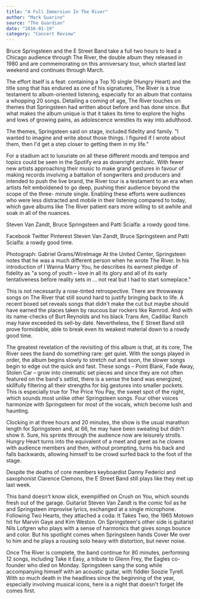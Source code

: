 ```yaml
---
title: "A Full Immersion In The River"
author: "Mark Guarino"
source: "The Guardian"
date: "2016-01-19"
category: "Concert Review"
---
```


Bruce Springsteen and the E Street Band take a full two hours to lead a Chicago audience through The River, the double album they released in 1980 and are commemorating on this anniversary tour, which started last weekend and continues through March.

The effort itself is a feat: containing a Top 10 single (Hungry Heart) and the title song that has endured as one of his signatures, The River is a true testament to album-oriented listening, especially for an album that contains a whopping 20 songs. Detailing a coming of age, The River touches on themes that Springsteen had written about before and has done since. But what makes the album unique is that it takes its time to explore the highs and lows of growing pains, as adolescence wrestles its way into adulthood.

The themes, Springsteen said on stage, included fidelity and family. "I wanted to imagine and write about those things. I figured if I wrote about them, then I'd get a step closer to getting them in my life."

For a stadium act to luxuriate on all these different moods and tempos and topics could be seen in the Spotify era as downright archaic. With fewer new artists approaching their music to make grand gestures in favour of making records involving a battalion of songwriters and producers and intended to push the live brand, the River tour is a testament to an era when artists felt emboldened to go deep, pushing their audience beyond the scope of the three- minute single. Enabling these efforts were audiences who were less distracted and mobile in their listening compared to today, which gave albums like The River patient ears more willing to sit awhile and soak in all of the nuances.

Steven Van Zandt, Bruce Springsteen and Patti Scialfa: a rowdy good time.

Facebook Twitter Pinterest Steven Van Zandt, Bruce Springsteen and Patti Scialfa: a rowdy good time.

Photograph: Gabriel Grams/WireImage At the United Center, Springsteen notes that he was a much different person when he wrote The River. In his introduction of I Wanna Marry You, he describes its earnest pledge of fidelity as "a song of youth – love in all its glory and all of its early tentativeness before reality sets in ... not real but I had to start someplace."

This is not necessarily a rose-tinted retrospective. There are throwaway songs on The River that still sound hard to justify bringing back to life. A recent boxed set reveals songs that didn't make the cut but maybe should have earned the places taken by raucous bar rockers like Ramrod. And with its name-checks of Burt Reynolds and his black Trans Am, Cadillac Ranch may have exceeded its sell-by date. Nevertheless, the E Street Band still prove formidable, able to break even its weakest material down to a rowdy good time.

The greatest revelation of the revisiting of this album is that, at its core, The River sees the band do something rare: get quiet. With the songs played in order, the album begins slowly to stretch out and soon, the slower songs begin to edge out the quick and fast. These songs – Point Blank, Fade Away, Stolen Car – grow into cinematic set pieces and since they are not often featured on the band's setlist, there is a sense the band was energized, skillfully filtering all their strengths for big gestures into smaller pockets. This is especially true for The Price You Pay, the sweet spot of the night, which sounds most unlike other Springsteen songs. Four other voices harmonize with Springsteen for most of the vocals, which become lush and haunting.

Clocking in at three hours and 20 minutes, the show is the usual marathon length for Springsteen and, at 66, he may have been sweating but didn't show it. Sure, his sprints through the audience now are leisurely strolls. Hungry Heart turns into the equivalent of a meet and greet as he clowns with audience members and then, without prompting, turns his back and falls backwards, allowing himself to be crowd surfed back to the foot of the stage.

Despite the deaths of core members keyboardist Danny Federici and saxophonist Clarence Clemons, the E Street Band still plays like they met up last week.

This band doesn't know slick, exemplified on Crush on You, which sounds fresh out of the garage. Guitarist Steven Van Zandt is the comic foil as he and Springsteen improvise lyrics, exchanged at a single microphone. Following Two Hearts, they attached a coda: It Takes Two, the 1965 Motown hit for Marvin Gaye and Kim Weston. On Springsteen's other side is guitarist Nils Lofgren who plays with a sense of harmonics that gives songs bounce and color. But his spotlight comes when Springsteen hands Cover Me over to him and he plays a rousing solo heavy with distortion, but never noise.

Once The River is complete, the band continue for 80 minutes, performing 12 songs, including Take it Easy, a tribute to Glenn Frey, the Eagles co-founder who died on Monday. Springsteen sang the song while accompanying himself with an acoustic guitar, with fiddler Soozie Tyrell. With so much death in the headlines since the beginning of the year, especially involving musical icons, here is a night that doesn't forget life comes first.

